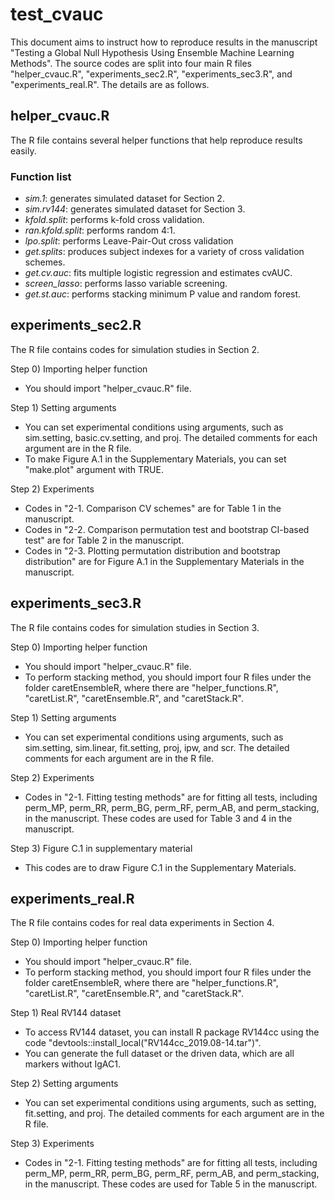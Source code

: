 # test_cvauc
This document aims to instruct how to reproduce results in the manuscript "Testing a Global Null Hypothesis Using Ensemble Machine Learning Methods". The source codes are split into four main R files "helper_cvauc.R", "experiments_sec2.R", "experiments_sec3.R", and "experiments_real.R". The details are as follows.

## helper_cvauc.R
The R file contains several helper functions that help reproduce results easily.

### Function list
- *sim.1*: generates simulated dataset for Section 2.
- *sim.rv144*: generates simulated dataset for Section 3.
- *kfold.split*: performs k-fold cross validation.
- *ran.kfold.split*: performs random 4:1.
- *lpo.split*: performs Leave-Pair-Out cross validation
- *get.splits*: produces subject indexes for a variety of cross validation schemes.
- *get.cv.auc*: fits multiple logistic regression and estimates cvAUC.
- *screen_lasso*: performs lasso variable screening.
- *get.st.auc*: performs stacking minimum P value and random forest.

## experiments_sec2.R
The R file contains codes for simulation studies in Section 2.

Step 0) Importing helper function
- You should import "helper_cvauc.R" file.

Step 1) Setting arguments
- You can set experimental conditions using arguments, such as sim.setting, basic.cv.setting, and proj. The detailed comments for each argument are in the R file.
- To make Figure A.1 in the Supplementary Materials, you can set "make.plot" argument with TRUE.

Step 2) Experiments
- Codes in "2-1. Comparison CV schemes" are for Table 1 in the manuscript.
- Codes in "2-2. Comparison permutation test and bootstrap CI-based test" are for Table 2 in the manuscript.
- Codes in "2-3. Plotting permutation distribution and bootstrap distribution" are for Figure A.1 in the Supplementary Materials in the manuscript.

## experiments_sec3.R
The R file contains codes for simulation studies in Section 3.

Step 0) Importing helper function
- You should import "helper_cvauc.R" file.
- To perform stacking method, you should import four R files under the folder caretEnsembleR, where there are "helper_functions.R", "caretList.R", "caretEnsemble.R", and "caretStack.R".

Step 1) Setting arguments
- You can set experimental conditions using arguments, such as sim.setting, sim.linear, fit.setting, proj, ipw, and scr. The detailed comments for each argument are in the R file.

Step 2) Experiments
- Codes in "2-1. Fitting testing methods" are for fitting all tests, including perm_MP, perm_RR, perm_BG, perm_RF, perm_AB, and perm_stacking, in the manuscript. These codes are used for Table 3 and 4 in the manuscript.

Step 3) Figure C.1 in supplementary material
- This codes are to draw Figure C.1 in the Supplementary Materials.

## experiments_real.R
The R file contains codes for real data experiments in Section 4.

Step 0) Importing helper function
- You should import "helper_cvauc.R" file.
- To perform stacking method, you should import four R files under the folder caretEnsembleR, where there are "helper_functions.R", "caretList.R", "caretEnsemble.R", and "caretStack.R".

Step 1) Real RV144 dataset
- To access RV144 dataset, you can install R package RV144cc using the code "devtools::install_local("RV144cc_2019.08-14.tar")".
- You can generate the full dataset or the driven data, which are all markers without IgAC1.

Step 2) Setting arguments
- You can set experimental conditions using arguments, such as setting, fit.setting, and proj. The detailed comments for each argument are in the R file.

Step 3) Experiments
- Codes in "2-1. Fitting testing methods" are for fitting all tests, including perm_MP, perm_RR, perm_BG, perm_RF, perm_AB, and perm_stacking, in the manuscript. These codes are used for Table 5 in the manuscript.

